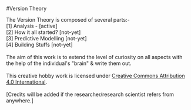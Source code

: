 #Version Theory

The Version Theory is composed of several parts:- <br>
[1] Analysis - [active]<br>
[2] How it all started? [not-yet]<br>
[3] Predictive Modelling [not-yet]<br>
[4] Building Stuffs [not-yet]<br>
<br>
The aim of this work is to extend the level of curiosity on all aspects with the help of the individual's "brain" & write them out.
<br>
<br>
This creative hobby work is licensed under <a href="https://github.com/ashumeow/KeplerMeow/blob/Version-Theory/LICENSE.md">Creative Commons Attribution 4.0 International</a>. <br>
<br>
[Credits will be added if the researcher/research scientist refers from anywhere.]
